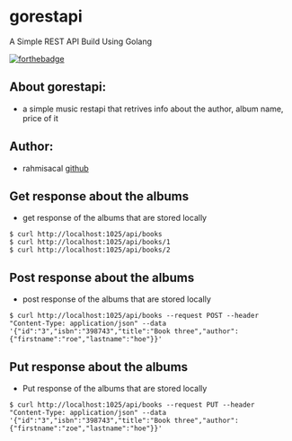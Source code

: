 # gorestapi
A Simple REST API Build Using Golang

[![forthebadge](https://forthebadge.com/images/badges/made-with-go.svg)](https://forthebadge.com)

## About gorestapi:
- a simple music restapi that retrives info about the author, album name, price of it

## Author:
- rahmisacal [github](https://github.com/rahmisacal)


## Get response about the albums
- get response of the albums that are stored locally
```
$ curl http://localhost:1025/api/books
$ curl http://localhost:1025/api/books/1
$ curl http://localhost:1025/api/books/2
```

## Post response about the albums
- post response of the albums that are stored locally
```
$ curl http://localhost:1025/api/books --request POST --header "Content-Type: application/json" --data '{"id":"3","isbn":"398743","title":"Book three","author":{"firstname":"roe","lastname":"hoe"}}'
```

## Put response about the albums
- Put response of the albums that are stored locally
```
$ curl http://localhost:1025/api/books --request PUT --header "Content-Type: application/json" --data '{"id":"3","isbn":"398743","title":"Book three","author":{"firstname":"zoe","lastname":"hoe"}}'
```